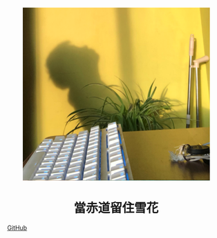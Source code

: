 <p align="center">
<img src="https://raw.githubusercontent.com/guangchangli/myPhoto/master/img/bj_bg.png" width="433" height="401"/>
</p>
<h1 align="center">當赤道留住雪花</h1>

[GitHub](https://github.com/guangchangli)

